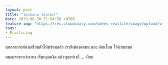 ```yaml
---
layout: post
title: "วันกลับบ้าน (ด้วยกัน)"
date: 2019-08-30 21:54:50 +0700
feature-img: "https://res.cloudinary.com/sdees-reallife/image/upload/v1555658919/sample_feature_img.png"
tags:
- Practicing
---
```

นอกจากจะต้องเตรียมตัวให้พร้อมแล้ว เรายังต้องอดทน และ อ่อนโยน ไว้ด้วยเสมอ

<i class="fa fa-child" style="color:plum"></i>

หมดแรงระหว่างทาง เริ่มหงุดหงิด แล้วทุกอย่างก็ ... เงียบ
